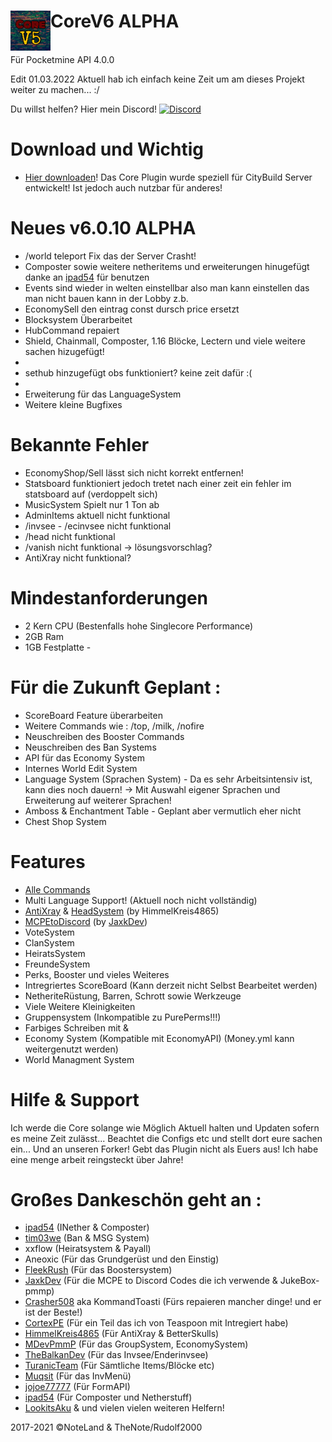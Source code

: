 <h1>CoreV6 ALPHA<img src="https://github.com/note3crafter/Core-V5/blob/main/resources/icon.png" height="64" width="64" align="left"></img></h1>
<br />
Für Pocketmine API 4.0.0 

Edit 01.03.2022
Aktuell hab ich einfach keine Zeit um am dieses Projekt weiter zu machen... :/ 

Du willst helfen? Hier mein Discord! [![Discord](https://img.shields.io/discord/427472879072968714.svg?style=flat-square&label=discord&colorB=7289da)](https://discord.gg/Pebq8Wu) <br>
# Download und Wichtig 

- [Hier downloaden](https://poggit.pmmp.io/ci/note3crafter/Core-V6/Core-V6)!
  Das Core Plugin wurde speziell für CityBuild Server entwickelt! Ist jedoch auch nutzbar für anderes!
# Neues v6.0.10 ALPHA
- /world teleport Fix das der Server Crasht!
- Composter sowie weitere netheritems und erweiterungen hinugefügt danke an [ipad54](https://github.com/ipad54) für benutzen
- Events sind wieder in welten einstellbar also man kann einstellen das man nicht bauen kann in der Lobby z.b.
- EconomySell den eintrag const dursch price ersetzt
- Blocksystem Überarbeitet
- HubCommand repaiert
- Shield, Chainmall, Composter, 1.16 Blöcke, Lectern und viele weitere sachen hizugefügt!
- 
- sethub hinzugefügt obs funktioniert? keine zeit dafür :(
- 
- Erweiterung für das LanguageSystem
- Weitere kleine Bugfixes

# Bekannte Fehler
- EconomyShop/Sell  lässt sich nicht korrekt entfernen!
- Statsboard funktioniert jedoch tretet nach einer zeit ein fehler im statsboard auf (verdoppelt sich)
- MusicSystem Spielt nur 1 Ton ab
- AdminItems aktuell nicht funktional
- /invsee - /ecinvsee nicht funktional
- /head nicht funktional
- /vanish nicht funktional -> lösungsvorschlag?
- AntiXray nicht funktional?
 
# Mindestanforderungen 
- 2 Kern CPU (Bestenfalls hohe Singlecore Performance)
- 2GB Ram 
- 1GB Festplatte -

# Für die Zukunft Geplant :
- ScoreBoard Feature überarbeiten
- Weitere Commands wie : /top, /milk, /nofire
- Neuschreiben des Booster Commands
- Neuschreiben des Ban Systems
- API für das Economy System
- Internes World Edit System
- Language System (Sprachen System) - Da es sehr Arbeitsintensiv ist, kann dies noch dauern!
  -> Mit Auswahl eigener Sprachen und Erweiterung auf weiterer Sprachen!
- Amboss & Enchantment Table - Geplant aber vermutlich eher nicht
- Chest Shop System

# Features
- [Alle Commands](https://github.com/note3crafter/Core-V6/blob/main/resources/commands.md)
- Multi Language Support! (Aktuell noch nicht vollständig)
- [AntiXray](https://github.com/HimmelKreis4865/AntiXray) & [HeadSystem](https://github.com/HimmelKreis4865/BetterSkulls) (by HimmelKreis4865)
- [MCPEtoDiscord](https://github.com/JaxkDev/MCPEToDiscord) (by [JaxkDev](https://github.com/JaxkDev))
- VoteSystem   
- ClanSystem
- HeiratsSystem
- FreundeSystem
- Perks, Booster und vieles Weiteres
- Intregriertes ScoreBoard (Kann derzeit nicht Selbst Bearbeitet werden)  
- NetheriteRüstung, Barren, Schrott sowie Werkzeuge
- Viele Weitere Kleinigkeiten
- Gruppensystem (Inkompatible zu PurePerms!!!)
- Farbiges Schreiben mit &
- Economy System (Kompatible mit EconomyAPI) (Money.yml kann weitergenutzt werden)
- World Managment System

# Hilfe & Support
Ich werde die Core solange wie Möglich Aktuell halten und Updaten sofern es meine Zeit zulässt...
Beachtet die Configs etc und stellt dort eure sachen ein... 
Und an unseren Forker! Gebt das Plugin nicht als Euers aus! Ich habe eine menge arbeit reingsteckt über Jahre!

# Großes Dankeschön geht an :
- [ipad54](https://github.com/ipad54) (INether & Composter)
- [tim03we](https://github.com/tim03we) (Ban & MSG System)
- xxflow (Heiratsystem & Payall)
- Aneoxic (Für das Grundgerüst und den Einstig)
- [FleekRush](https://github.com/FleekRush) (Für das Boostersystem)
- [JaxkDev](https://github.com/JaxkDev) (Für die MCPE to Discord Codes die ich verwende & JukeBox-pmmp)
- [Crasher508](https://github.com/Crasher508) aka KommandToasti (Fürs repaieren mancher dinge! und er ist der Beste!)
- [CortexPE](https://github.com/CortexPE) (Für ein Teil das ich von Teaspoon mit Intregiert habe) 
- [HimmelKreis4865](https://github.com/HimmelKreis4865) (Für AntiXray & BetterSkulls)
- [MDevPmmP](https://github.com/MarlonDevPMMP) (Für das GroupSystem, EconomySystem)
- [TheBalkanDev](https://github.com/TheBalkanDev) (Für das Invsee/Enderinvsee)  
- [TuranicTeam](https://github.com/TuranicTeam) (Für Sämtliche Items/Blöcke etc)
- [Muqsit](https://github.com/Muqsit) (Für das InvMenü)
- [jojoe77777](https://github.com/jojoe77777) (Für FormAPI)
- [ipad54](https://github.com/ipad54/INether) (Für Composter und Netherstuff)
- [LookitsAku](https://github.com/Akuroma) & und vielen vielen weiteren Helfern!

2017-2021 ©NoteLand & TheNote/Rudolf2000 







